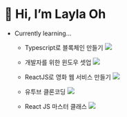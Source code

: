 # 👋 Hi, I’m Layla Oh 

- Currently learning...

  - Typescript로 블록체인 만들기 ![](https://us-central1-progress-markdown.cloudfunctions.net/progress/100)

  - 개발자를 위한 윈도우 셋업 ![](https://us-central1-progress-markdown.cloudfunctions.net/progress/100)
  - ReactJS로 영화 웹 서비스 만들기 ![](https://us-central1-progress-markdown.cloudfunctions.net/progress/61)
  - 유투브 클론코딩  ![](https://us-central1-progress-markdown.cloudfunctions.net/progress/8)

  - React JS 마스터 클래스 ![](https://us-central1-progress-markdown.cloudfunctions.net/progress/29)


<!---
jenny7120/jenny7120 is a ✨ special ✨ repository because its `README.md` (this file) appears on your GitHub profile.
You can click the Preview link to take a look at your changes.
--->
